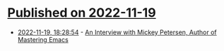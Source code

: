 # [Published on 2022-11-19](index.md)

* [2022-11-19, 18:28:54](https://news.ycombinator.com/item?id=33673080) - [An Interview with Mickey Petersen, Author of Mastering Emacs](https://syntopikon.substack.com/p/an-interview-with-mickey-petersen)
